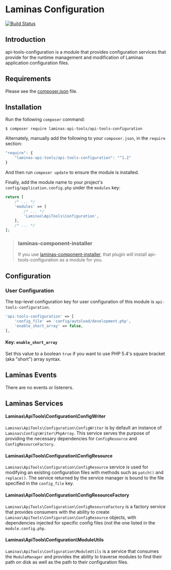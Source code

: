 Laminas Configuration
================

[![Build Status](https://travis-ci.org/laminas-api-tools/api-tools-configuration.png)](https://travis-ci.org/laminas-api-tools/api-tools-configuration)

Introduction
------------

api-tools-configuration is a module that provides configuration services that provide for the
runtime management and modification of Laminas application configuration files.

Requirements
------------
  
Please see the [composer.json](composer.json) file.

Installation
------------

Run the following `composer` command:

```console
$ composer require laminas-api-tools/api-tools-configuration
```

Alternately, manually add the following to your `composer.json`, in the `require` section:

```javascript
"require": {
    "laminas-api-tools/api-tools-configuration": "^1.2"
}
```

And then run `composer update` to ensure the module is installed.

Finally, add the module name to your project's `config/application.config.php` under the `modules`
key:

```php
return [
    /* ... */
    'modules' => [
        /* ... */
        'Laminas\ApiTools\Configuration',
    ],
    /* ... */
];
```

> ### laminas-component-installer
>
> If you use [laminas-component-installer](https://github.com/laminas/laminas-component-installer),
> that plugin will install api-tools-configuration as a module for you.

Configuration
-------------

### User Configuration

The top-level configuration key for user configuration of this module is `api-tools-configuration`.

```php
'api-tools-configuration' => [
    'config_file' => 'config/autoload/development.php',
    'enable_short_array' => false,
],
```

#### Key: `enable_short_array`

Set this value to a boolean `true` if you want to use PHP 5.4's square bracket (aka "short") array
syntax.

Laminas Events
----------

There are no events or listeners.

Laminas Services
------------

#### Laminas\ApiTools\Configuration\ConfigWriter

`Laminas\ApiTools\Configuration\ConfigWriter` is by default an instance of `Laminas\Config\Writer\PhpArray`.  This
service serves the purpose of providing the necessary dependencies for `ConfigResource` and
`ConfigResourceFactory`.

#### Laminas\ApiTools\Configuration\ConfigResource

`Laminas\ApiTools\Configuration\ConfigResource` service is used for modifying an existing configuration files with
methods such as `patch()` and `replace()`.  The service returned by the service manager is bound to
the file specified in the `config_file` key.

#### Laminas\ApiTools\Configuration\ConfigResourceFactory

`Laminas\ApiTools\Configuration\ConfigResourceFactory` is a factory service that provides consumers with the
ability to create `Laminas\ApiTools\Configuration\ConfigResource` objects, with dependencies injected for specific
config files (not the one listed in the `module.config.php`.

#### Laminas\ApiTools\Configuration\ModuleUtils

`Laminas\ApiTools\Configuration\ModuleUtils` is a service that consumes the `ModuleManager` and provides the
ability to traverse modules to find their path on disk as well as the path to their configuration
files.
